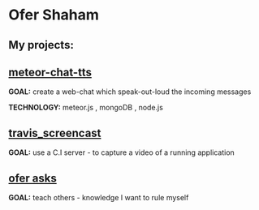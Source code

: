 Ofer Shaham
======

My projects:
----------------
 

[meteor-chat-tts](https://github.com/brownman/meteor-chat-tts) 
-----
**GOAL:** create a web-chat which speak-out-loud the incoming messages

**TECHNOLOGY:** meteor.js , mongoDB , node.js
 

[travis_screencast](https://github.com/brownman/travis_screencast)
-------
**GOAL:** use a C.I server - to capture a video of a running application


[ofer asks](https://github.com/brownman/ofer_asks)
-----
**GOAL:** teach others - knowledge I want to rule myself
